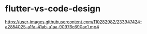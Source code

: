 # flutter-vs-code-design



https://user-images.githubusercontent.com/110282982/233947424-a2854025-a1fa-41ab-a1aa-90976c690ac1.mp4

